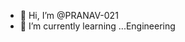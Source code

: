 - 👋 Hi, I’m @PRANAV-021
- 🌱 I’m currently learning ...Engineering

<!---
PRANAV-021/PRANAV-021 is a ✨ special ✨ repository because its `README.md` (this file) appears on your GitHub profile.
You can click the Preview link to take a look at your changes.
--->
